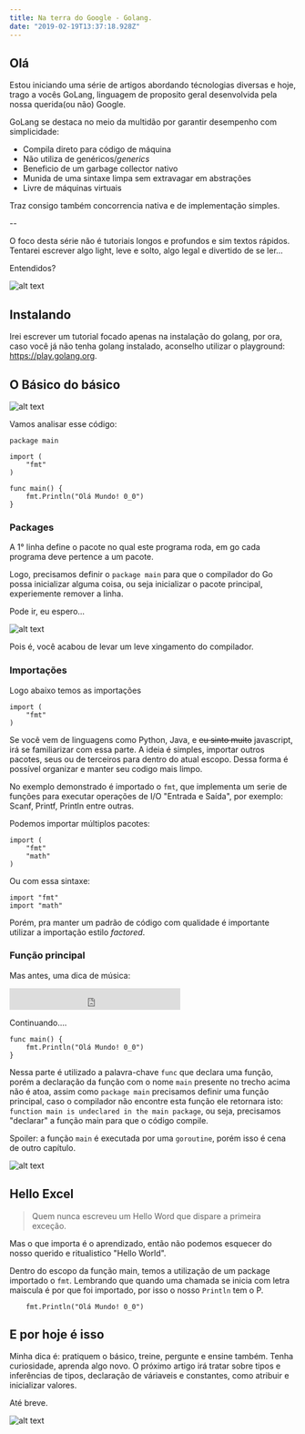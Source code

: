 ```yaml
---
title: Na terra do Google - Golang.
date: "2019-02-19T13:37:18.928Z"
---
```


## Olá

Estou iniciando uma série de artigos abordando técnologias diversas e hoje, trago a vocês GoLang, linguagem de proposito geral desenvolvida pela nossa querida(ou não) Google.

GoLang se destaca no meio da multidão por garantir desempenho com simplicidade:

* Compila direto para código de máquina
* Não utiliza de genéricos/<i>generics</i>
* Beneficio de um garbage collector nativo
* Munida de uma sintaxe limpa sem extravagar em abstrações
* Livre de máquinas virtuais

Traz consigo também concorrencia nativa e de implementação simples.

--

O foco desta série não é tutoriais longos e profundos e sim 
textos rápidos. 
Tentarei escrever algo light, leve e solto, algo legal e divertido de se ler...

Entendidos?

![alt text](https://media.giphy.com/media/39iws5wbhTn4cCjxZP/giphy.gif "Entendido")

## Instalando

Irei escrever um tutorial focado apenas na instalação do golang,  por ora, caso você já não tenha golang instalado, aconselho utilizar o playground: https://play.golang.org.

## O Básico do básico

![alt text](https://media.giphy.com/media/2vKBgkqIls4Hm/giphy.gif "Fome")

Vamos analisar esse código:

```go{}
package main

import (
	"fmt"
)

func main() {
	fmt.Println("Olá Mundo! 0_0")
}
```

### Packages

A 1° linha define o pacote no qual este programa roda, em go cada programa deve pertence a um pacote.

Logo, precisamos definir o ``package main`` para que o compilador do Go possa inicializar alguma coisa, ou seja inicializar o pacote principal, experiemente remover a linha.

Pode ir, eu espero...

![alt text](https://media.giphy.com/media/u5eXlkXWkrITm/giphy.gif ":/")


Pois é, você acabou de levar um leve xingamento do compilador. 

### Importações

Logo abaixo temos as importações

```go{}
import (
	"fmt"
)
```

Se você vem de linguagens como Python, Java, e ~~eu sinto muito~~ javascript, irá se familiarizar com essa parte. A ideia é simples, importar outros pacotes, seus ou de terceiros para dentro do atual escopo. Dessa forma é possível organizar e manter seu codigo mais limpo.

No exemplo demonstrado é importado o ``fmt``, que implementa um serie de funções para executar operações de I/O "Entrada e Saída", por exemplo: Scanf, Printf, Println entre outras.

Podemos importar múltiplos pacotes:

```go{}
import (
	"fmt"
	"math"
)
```

Ou com essa sintaxe:

```go{}
import "fmt"
import "math"
```

Porém, pra manter um padrão de código com qualidade é importante utilizar a importação estilo <i>factored</i>.



### Função principal

Mas antes, uma dica de música:

<iframe src="https://open.spotify.com/embed/track/57lCa95tmjJ8EYdNTex8Kk" width="300" height="38" frameborder="0" allowtransparency="true" allow="encrypted-media"></iframe>

Continuando....

```go{}
func main() {
	fmt.Println("Olá Mundo! 0_0")
}
```

Nessa parte é utilizado a palavra-chave ``func`` que declara uma função, porém a declaração da função com o nome ``main`` presente no trecho acima não é atoa, assim como ``package main`` precisamos definir uma função principal, caso o compilador não encontre esta função ele retornara isto: ``function main is undeclared in the main package``, ou seja, precisamos "declarar" a função main para que o código compile.

Spoiler: a função ``main`` é executada por uma ``goroutine``, porém isso é cena de outro capítulo.

![alt text](https://media1.tenor.com/images/412601134cd84db814e752fa8ceb2c92/tenor.gif?itemid=10848503 "Omg! O que é goroutines?")


## Hello Excel

> Quem  nunca escreveu um  Hello Word que dispare a primeira exceção.

Mas o que importa é o aprendizado, então não podemos esquecer do nosso querido e ritualistico "Hello World".

Dentro do escopo da função main, temos a utilização de um package importado o ``fmt``.
Lembrando que quando uma chamada se inicia com letra maiscula é por que foi importado, por isso o nosso ``Println`` tem o P.

```go{}
	fmt.Println("Olá Mundo! 0_0")
```

## E por hoje é isso

Minha dica é: pratiquem o básico, treine, pergunte e ensine também. Tenha curiosidade, aprenda algo novo.
O próximo artigo irá tratar sobre tipos e inferências de tipos, declaração de váriaveis e constantes, como atribuir e inicializar valores.


Até breve.

![alt text](https://vignette.wikia.nocookie.net/looneytunes/images/e/e1/All.jpg/revision/latest?cb=20150313020828 "o/")









